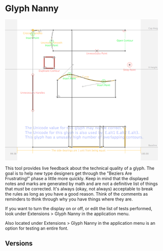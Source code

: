 # Glyph Nanny

![Screen Shot](screenshot.png "Screen Shot")

This tool provides live feedback about the technical quality of a glyph. The goal is to help new type designers get through the "Beziers Are Frustrating!" phase a little more quickly. Keep in mind that the displayed notes and marks are generated by math and are not a definitive list of things that *must* be corrected. It's always (okay, not always) acceptable to break the rules as long as you have a good reason. Think of the comments as reminders to think through why you have things where they are.

If you want to turn the display on or off, or edit the list of tests performed, look under Extensions > Glyph Nanny in the application menu.

Also located under Extensions > Glyph Nanny in the application menu is an option for testing an entire font.

## Versions

